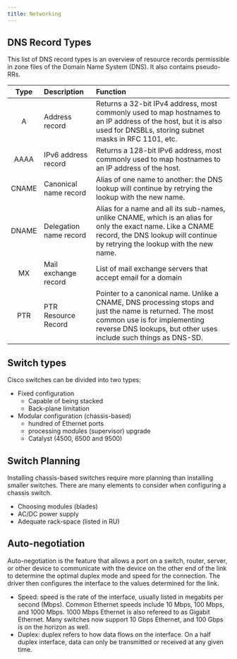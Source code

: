 ```yaml
---
title: Networking
---
```


## DNS Record Types

This list of DNS record types is an overview of resource records permissible in zone files of the
Domain Name System (DNS). It also contains pseudo-RRs.

| Type  | Description            | Function                                                                                                                                                                                                    |
| :---: | :--------------------- | :---------------------------------------------------------------------------------------------------------------------------------------------------------------------------------------------------------- |
|   A   | Address record         | Returns a 32-bit IPv4 address, most commonly used to map hostnames to an IP address of the host, but it is also used for DNSBLs, storing subnet masks in RFC 1101, etc.                                     |
| AAAA  | IPv6 address record    | Returns a 128-bit IPv6 address, most commonly used to map hostnames to an IP address of the host.                                                                                                           |
| CNAME | Canonical name record  | Alias of one name to another: the DNS lookup will continue by retrying the lookup with the new name.                                                                                                        |
| DNAME | Delegation name record | Alias for a name and all its sub-names, unlike CNAME, which is an alias for only the exact name. Like a CNAME record, the DNS lookup will continue by retrying the lookup with the new name.                |
|  MX   | Mail exchange record   | List of mail exchange servers that accept email for a domain                                                                                                                                                |
|  PTR  | PTR Resource Record    | Pointer to a canonical name. Unlike a CNAME, DNS processing stops and just the name is returned. The most common use is for implementing reverse DNS lookups, but other uses include such things as DNS-SD. |

## Switch types

Cisco switches can be divided into two types:

- Fixed configuration
  - Capable of being stacked
  - Back-plane limitation
- Modular configuration (chassis-based)
  - hundred of Ethernet ports
  - processing modules (supervisor) upgrade
  - Catalyst (4500, 6500 and 9500)

## Switch Planning

Installing chassis-based switches require more planning than installing smaller switches. There are many elements to consider when configuring a chassis switch.

- Choosing modules (blades)
- AC/DC power supply
- Adequate rack-space (listed in RU)

## Auto-negotiation

Auto-negotiation is the feature that allows a port on a switch, router, server, or other device to communicate with the device on the other end of the link to determine the optimal duplex mode and speed for the connection. The driver then configures the interface to the values determined for the link.

- Speed: speed is the rate of the interface, usually listed in megabits per second (Mbps). Common Ethernet speeds include 10 Mbps, 100 Mbps, and 1000 Mbps. 1000 Mbps Ethernet is also refereed to as Gigabit Ethernet. Many switches now support 10 Gbps Ethernet, and 100 Gbps is on the horizon as well.
- Duplex: duplex refers to how data flows on the interface. On a half duplex interface, data can only be transmitted or received at any given time.
